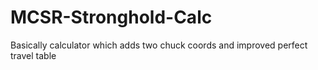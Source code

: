 # MCSR-Stronghold-Calc
Basically calculator which adds two chuck coords and improved perfect travel table
